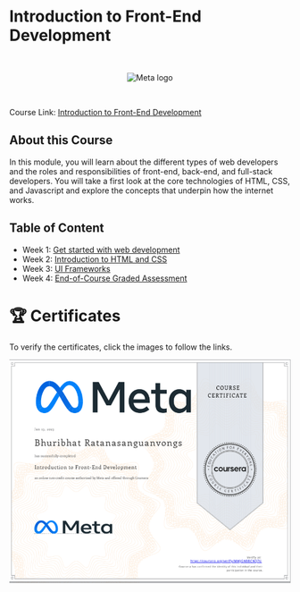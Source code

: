 # Introduction to Front-End Development

<br>

<p align="center">
    <img src="https://cdn.worldvectorlogo.com/logos/meta-1.svg" title="Meta logo" 
    alt="Meta logo" height="300"/>
</p>

<br>

Course Link: [Introduction to Front-End Development](https://www.coursera.org/learn/introduction-to-front-end-development?specialization=meta-front-end-developer)


## About this Course

In this module, you will learn about the different types of web developers and the roles and responsibilities of front-end, back-end, and full-stack developers. You will take a first look at the core technologies of HTML, CSS, and Javascript and explore the concepts that underpin how the internet works.


<!-- TODO hyperlink -->
## Table of Content

- Week 1: [Get started with web development]()
- Week 2: [Introduction to HTML and CSS]()
- Week 3: [UI Frameworks]()
- Week 4: [End-of-Course Graded Assessment]()


<!-- TODO hyperlink -->
# 🏆 Certificates 
To verify the certificates, click the images to follow the links.

<p align="middle">
  <a href=""><img src="./Images/Certificate.png" height="400"></a>